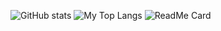 ![GitHub stats](https://github-readme-stats.vercel.app/api?username=bryanseah234&show_icons=true&theme=radical&count_private=true&hide=contribs)
![My Top Langs](https://github-readme-stats.vercel.app/api/top-langs/?username=bryanseah234&show_icons=true&theme=radical)
![ReadMe Card](https://github-readme-stats.vercel.app/api/pin/?username=bryanseah234&repo=github-readme-stats&show_icons=true&theme=radical)
